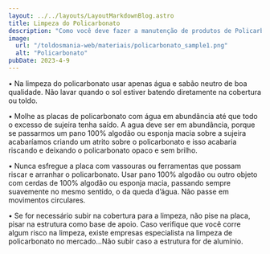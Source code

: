 ```yaml
---
layout: ../../layouts/LayoutMarkdownBlog.astro
title: Limpeza do Policarbonato
description: "Como você deve fazer a manutenção de produtos de Policarbonato"
image:
  url: "/toldosmania-web/materiais/policarbonato_sample1.png"
  alt: "Policarbonato"
pubDate: 2023-4-9
---
```


• Na limpeza do policarbonato usar apenas água e sabão neutro de boa qualidade. Não lavar quando o sol estiver batendo diretamente na cobertura ou toldo.

• Molhe as placas de policarbonato com água em abundância até que todo o excesso de sujeira tenha saído. A agua deve ser em abundância, porque se passarmos um pano 100% algodão ou esponja macia sobre a sujeira acabaríamos criando um atrito sobre o policarbonato e isso acabaria riscando e deixando o policarbonato opaco e sem brilho.

• Nunca esfregue a placa com vassouras ou ferramentas que possam riscar e arranhar o policarbonato. Usar pano 100% algodão ou outro objeto com cerdas de 100% algodão ou esponja macia, passando sempre suavemente no mesmo sentido, o da queda d’água. Não passe em movimentos circulares.

• Se for necessário subir na cobertura para a limpeza, não pise na placa, pisar na estrutura como base de apoio. Caso verifique que você corre algum risco na limpeza, existe empresas especialista na limpeza de policarbonato no mercado...Não subir caso a estrutura for de alumínio.
